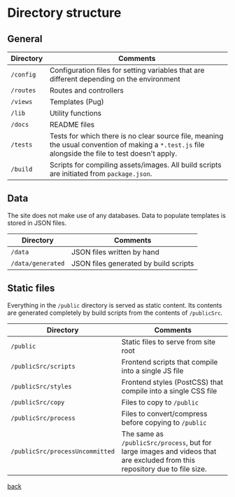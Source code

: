 # Directory structure

## General

| Directory | Comments |
| --- | --- |
| `/config` | Configuration files for setting variables that are different depending on the environment |
| `/routes` | Routes and controllers |
| `/views` | Templates (Pug) |
| `/lib` | Utility functions |
| `/docs` | README files |
| `/tests` | Tests for which there is no clear source file, meaning the usual convention of making a `*.test.js` file alongside the file to test doesn't apply. |
| `/build` | Scripts for compiling assets/images. All build scripts are initiated from `package.json`. |

## Data

The site does not make use of any databases. Data to populate templates is stored in JSON files.

| Directory | Comments |
| --- | --- |
| `/data` | JSON files written by hand |
| `/data/generated` | JSON files generated by build scripts |

## Static files

Everything in the `/public` directory is served as static content. Its contents
are generated completely by build scripts from the contents of `/publicSrc`.

| Directory | Comments |
| --- | --- |
| `/public` | Static files to serve from site root |
| `/publicSrc/scripts` | Frontend scripts that compile into a single JS file |
| `/publicSrc/styles` | Frontend styles (PostCSS) that compile into a single CSS file |
| `/publicSrc/copy` | Files to copy to `/public` |
| `/publicSrc/process` | Files to convert/compress before copying to `/public` |
| `/publicSrc/processUncommitted` | The same as `/publicSrc/process`, but for large images and videos that are excluded from this repository due to file size. |

[back](../README.md)
